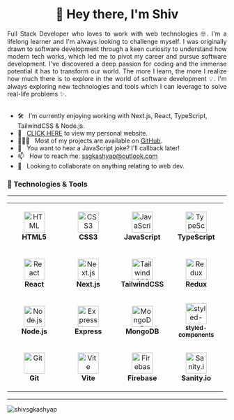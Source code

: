 <h1 align="center">👋 Hey there, I'm Shiv</h1>

<div align="justify">
    Full Stack Developer who loves to work with web technologies 🤓. I'm a lifelong learner and I'm always looking to challenge myself. I was originally drawn to software development through a keen curiosity to understand how modern tech works, which led me to pivot my career and pursue software development. I've discovered a deep passion for coding and the immense potential it has to transform our world. The more I learn, the more I realize how much there is to explore in the world of software development 💡. I'm always exploring new technologies and tools which I can leverage to solve real-life problems ✨. 
</div>

<br>

- 🛠 &nbsp; I’m currently enjoying working with Next.js, React, TypeScript, TailwindCSS & Node.js.
- 🚀 &nbsp; [CLICK HERE](https://shivkashyap.com) to view my personal website.
- 👨🏻‍💻 &nbsp; Most of my projects are available on [GitHub](https://github.com/shivsgkashyap?tab=repositories).
- 👾 &nbsp; You want to hear a JavaScript joke? I'll callback later!
- 📫 &nbsp; How to reach me: ssgkashyap@outlook.com
- 💞️ &nbsp; Looking to collaborate on anything relating to web dev.
    
<h3 align="justify">🔧 Technologies & Tools</h3>

---

<table>
  <tr>
    <td align="center" height="108" width="108">
      <img
        src="https://cdn.jsdelivr.net/gh/devicons/devicon/icons/html5/html5-plain.svg"
        width="48"
        height="48"
        alt="HTML"
      />
      <br /><strong>HTML5</strong>
    </td>
    <td align="center" height="108" width="108">
      <img
        src="https://cdn.jsdelivr.net/gh/devicons/devicon/icons/css3/css3-plain.svg"
        width="48"
        height="48"
        alt="CSS3"
      />
      <br /><strong>CSS3</strong>
    </td>
    <td align="center" height="108" width="108">
      <img
        src="https://cdn.jsdelivr.net/gh/devicons/devicon/icons/javascript/javascript-plain.svg"
        width="48"
        height="48"
        alt="JavaScript"
      />
      <br /><strong>JavaScript</strong>
    </td>
          <td align="center" height="108" width="108">
      <img
        src="https://cdn.jsdelivr.net/gh/devicons/devicon/icons/typescript/typescript-plain.svg"
        width="48"
        height="48"
        alt="TypeScript"
      />
      <br /><strong>TypeScript</strong>
    </td>
  </tr>
  <tr>
    <td align="center" height="108" width="108">
      <img
        src="https://cdn.jsdelivr.net/gh/devicons/devicon/icons/react/react-original.svg"
        width="48"
        height="48"
        alt="React"
      />
      <br /><strong>React</strong>
    </td>
               <td align="center" height="108" width="108">
      <img
        src="https://cdn.cdnlogo.com/logos/n/80/next-js.svg"
        width="48"
        height="48"
        alt="Next.js"
      />
      <br /><strong>Next.js</strong>
    </td>
             <td align="center" height="108" width="108">
      <img
        src="https://cdn.jsdelivr.net/gh/devicons/devicon/icons/tailwindcss/tailwindcss-plain.svg"
        width="48"
        height="48"
        alt="TailwindCSS"
      />
      <br /><strong>TailwindCSS</strong>
    </td>
 <td align="center" height="108" width="108">
      <img
        src="https://cdn.jsdelivr.net/gh/devicons/devicon/icons/redux/redux-original.svg"
        width="48"
        height="48"
        alt="Redux"
      />
              <br /><strong>Redux</strong>
    </td>
      </tr>
  <tr>
    <td align="center" height="108" width="108">
      <img
        src="https://cdn.jsdelivr.net/gh/devicons/devicon/icons/nodejs/nodejs-original.svg"
        width="48"
        height="48"
        alt="Node.js"
      />
      <br /><strong>Node.js</strong>
    </td>
    <td align="center" height="108" width="108">
      <img
        src="https://cdn.jsdelivr.net/gh/devicons/devicon/icons/express/express-original.svg"
        width="48"
        height="48"
        alt="Express"
      />
      <br /><strong>Express</strong>
    </td>
    <td align="center" height="108" width="108">
      <img
        src="https://cdn.jsdelivr.net/gh/devicons/devicon/icons/mongodb/mongodb-original.svg"
        width="48"
        height="48"
        alt="MongoDB"
      />
      <br /><strong>MongoDB</strong>
    </td>
          <td align="center" height="108" width="108">
      <img
        src="https://raw.githubusercontent.com/styled-components/brand/master/styled-components.png"
        width="48"
        height="48"
        alt="styled-components"
      />
        <br /><sub><strong>styled-components</strong></sub>
    </td>
        </tr>
    <tr>
    <td align="center" height="108" width="108">
      <img
        src="https://cdn.jsdelivr.net/gh/devicons/devicon/icons/git/git-original.svg"
        width="48"
        height="48"
        alt="Git"
      />
      <br /><strong>Git</strong>
    </td>
            <td align="center" height="108" width="108">
      <img
        src="https://upload.wikimedia.org/wikipedia/commons/thumb/f/f1/Vitejs-logo.svg/1039px-Vitejs-logo.svg.png"
        width="48"
        height="48"
        alt="Vite"
      />
      <br /><strong>Vite</strong>
    </td>
            <td align="center" height="108" width="108">
      <img
        src="https://cdn.jsdelivr.net/gh/devicons/devicon/icons/firebase/firebase-plain.svg"
        width="48"
        height="48"
        alt="Firebase"
      />
      <br /><strong>Firebase</strong>
    </td>
    <td align="center" height="108" width="108">
      <img
        src="https://avatars.githubusercontent.com/u/17177659?s=280&v=4"
        width="48"
        height="48"
        alt="Sanity.io"
      />
      <br /><strong>Sanity.io</strong>
    </td>
  </tr>
</table>

---

<p><img align="left" src="https://github-readme-stats.vercel.app/api/top-langs?username=shivsgkashyap&show_icons=true&locale=en&layout=compact" alt="shivsgkashyap" /></p>
